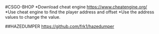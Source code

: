 #CSGO-BHOP
*Download cheat engine https://www.cheatengine.org/ 
*Use cheat engine to find the player address and offset 
*Use the address values to change the value.


##HAZEDUMPER
https://github.com/frk1/hazedumper
